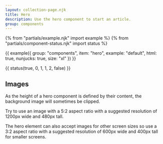 ```yaml
---
layout: collection-page.njk
title: Hero
description: Use the hero component to start an article.
group: components
---
```


{% from "partials/example.njk" import example %}
{% from "partials/component-status.njk" import status %}

{{ example({ group: "components", item: "hero", example: "default", html: true, nunjucks: true, size: "xl" }) }}

{{ status(true, 0, 1, 1, 2, false) }}

## Images

As the height of a hero component is defined by their content, the background image will sometimes be clipped.

Try to use an image with a 5:2 aspect ratio with a suggested resolution of 1200px wide and 480px tall.

The hero element can also accept images for other screen sizes so use a 3:2 aspect ratio with a suggested resolution of 600px wide and 400px tall for smaller screens.
